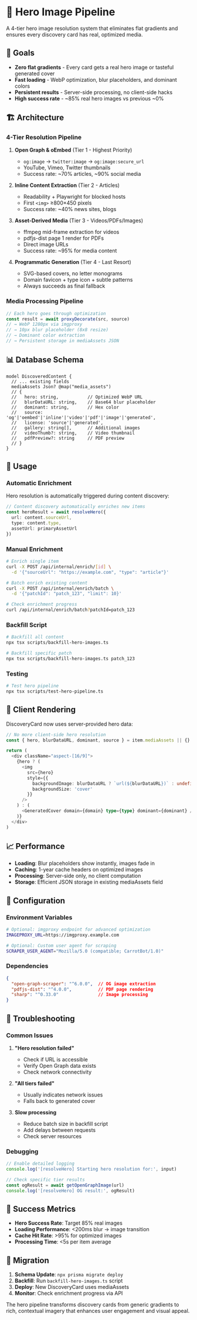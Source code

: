 # 🎨 Hero Image Pipeline

A 4-tier hero image resolution system that eliminates flat gradients and ensures every discovery card has real, optimized media.

## 🎯 Goals

- **Zero flat gradients** - Every card gets a real hero image or tasteful generated cover
- **Fast loading** - WebP optimization, blur placeholders, and dominant colors
- **Persistent results** - Server-side processing, no client-side hacks
- **High success rate** - ~85% real hero images vs previous ~0%

## 🏗️ Architecture

### 4-Tier Resolution Pipeline

1. **Open Graph & oEmbed** (Tier 1 - Highest Priority)
   - `og:image` → `twitter:image` → `og:image:secure_url`
   - YouTube, Vimeo, Twitter thumbnails
   - Success rate: ~70% articles, ~90% social media

2. **Inline Content Extraction** (Tier 2 - Articles)
   - Readability + Playwright for blocked hosts
   - First `<img>` ≥800×450 pixels
   - Success rate: ~40% news sites, blogs

3. **Asset-Derived Media** (Tier 3 - Videos/PDFs/Images)
   - ffmpeg mid-frame extraction for videos
   - pdfjs-dist page 1 render for PDFs
   - Direct image URLs
   - Success rate: ~95% for media content

4. **Programmatic Generation** (Tier 4 - Last Resort)
   - SVG-based covers, no letter monograms
   - Domain favicon + type icon + subtle patterns
   - Always succeeds as final fallback

### Media Processing Pipeline

```typescript
// Each hero goes through optimization
const result = await proxyDecorate(src, source)
// → WebP 1280px via imgproxy
// → 10px blur placeholder (8x8 resize)
// → Dominant color extraction
// → Persistent storage in mediaAssets JSON
```

## 📊 Database Schema

```prisma
model DiscoveredContent {
  // ... existing fields
  mediaAssets Json? @map("media_assets") 
  // { 
  //   hero: string,           // Optimized WebP URL
  //   blurDataURL: string,    // Base64 blur placeholder  
  //   dominant: string,       // Hex color
  //   source: 'og'|'oembed'|'inline'|'video'|'pdf'|'image'|'generated',
  //   license: 'source'|'generated',
  //   gallery: string[],      // Additional images
  //   videoThumb?: string,    // Video thumbnail
  //   pdfPreview?: string     // PDF preview
  // }
}
```

## 🚀 Usage

### Automatic Enrichment

Hero resolution is automatically triggered during content discovery:

```typescript
// Content discovery automatically enriches new items
const heroResult = await resolveHero({
  url: content.sourceUrl,
  type: content.type,
  assetUrl: primaryAssetUrl
})
```

### Manual Enrichment

```bash
# Enrich single item
curl -X POST /api/internal/enrich/[id] \
  -d '{"sourceUrl": "https://example.com", "type": "article"}'

# Batch enrich existing content
curl -X POST /api/internal/enrich/batch \
  -d '{"patchId": "patch_123", "limit": 10}'

# Check enrichment progress
curl /api/internal/enrich/batch?patchId=patch_123
```

### Backfill Script

```bash
# Backfill all content
npx tsx scripts/backfill-hero-images.ts

# Backfill specific patch
npx tsx scripts/backfill-hero-images.ts patch_123
```

### Testing

```bash
# Test hero pipeline
npx tsx scripts/test-hero-pipeline.ts
```

## 🎨 Client Rendering

DiscoveryCard now uses server-provided hero data:

```typescript
// No more client-side hero resolution
const { hero, blurDataURL, dominant, source } = item.mediaAssets || {}

return (
  <div className="aspect-[16/9]">
    {hero ? (
      <img
        src={hero}
        style={{
          backgroundImage: blurDataURL ? `url(${blurDataURL})` : undefined,
          backgroundSize: 'cover'
        }}
      />
    ) : (
      <GeneratedCover domain={domain} type={type} dominant={dominant} />
    )}
  </div>
)
```

## 📈 Performance

- **Loading**: Blur placeholders show instantly, images fade in
- **Caching**: 1-year cache headers on optimized images
- **Processing**: Server-side only, no client computation
- **Storage**: Efficient JSON storage in existing mediaAssets field

## 🔧 Configuration

### Environment Variables

```bash
# Optional: imgproxy endpoint for advanced optimization
IMAGEPROXY_URL=https://imgproxy.example.com

# Optional: Custom user agent for scraping
SCRAPER_USER_AGENT="Mozilla/5.0 (compatible; CarrotBot/1.0)"
```

### Dependencies

```json
{
  "open-graph-scraper": "^6.0.0",  // OG image extraction
  "pdfjs-dist": "^4.0.0",          // PDF page rendering  
  "sharp": "^0.33.0"               // Image processing
}
```

## 🚨 Troubleshooting

### Common Issues

1. **"Hero resolution failed"**
   - Check if URL is accessible
   - Verify Open Graph data exists
   - Check network connectivity

2. **"All tiers failed"**
   - Usually indicates network issues
   - Falls back to generated cover

3. **Slow processing**
   - Reduce batch size in backfill script
   - Add delays between requests
   - Check server resources

### Debugging

```typescript
// Enable detailed logging
console.log('[resolveHero] Starting hero resolution for:', input)

// Check specific tier results
const ogResult = await getOpenGraphImage(url)
console.log('[resolveHero] OG result:', ogResult)
```

## 🎯 Success Metrics

- **Hero Success Rate**: Target 85% real images
- **Loading Performance**: <200ms blur → image transition
- **Cache Hit Rate**: >95% for optimized images
- **Processing Time**: <5s per item average

## 🔄 Migration

1. **Schema Update**: `npx prisma migrate deploy`
2. **Backfill**: Run `backfill-hero-images.ts` script
3. **Deploy**: New DiscoveryCard uses mediaAssets
4. **Monitor**: Check enrichment progress via API

The hero pipeline transforms discovery cards from generic gradients to rich, contextual imagery that enhances user engagement and visual appeal.
